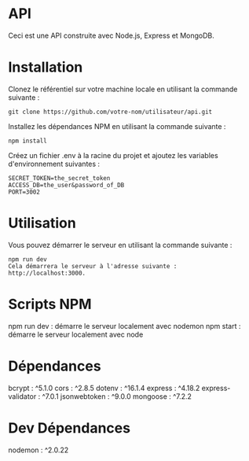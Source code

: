 # API

Ceci est une API construite avec Node.js, Express et MongoDB.

# Installation

Clonez le référentiel sur votre machine locale en utilisant la commande suivante :

```
git clone https://github.com/votre-nom/utilisateur/api.git
```

Installez les dépendances NPM en utilisant la commande suivante :

```
npm install
```

Créez un fichier .env à la racine du projet et ajoutez les variables d'environnement suivantes :

```
SECRET_TOKEN=the_secret_token
ACCESS_DB=the_user&password_of_DB
PORT=3002
```

# Utilisation

Vous pouvez démarrer le serveur en utilisant la commande suivante :

```
npm run dev
Cela démarrera le serveur à l'adresse suivante : http://localhost:3000.
```

# Scripts NPM

npm run dev : démarre le serveur localement avec nodemon
npm start : démarre le serveur localement avec node

# Dépendances

bcrypt : ^5.1.0
cors : ^2.8.5
dotenv : ^16.1.4
express : ^4.18.2
express-validator : ^7.0.1
jsonwebtoken : ^9.0.0
mongoose : ^7.2.2

# Dev Dépendances

nodemon : ^2.0.22
